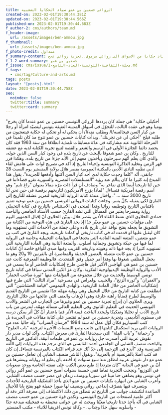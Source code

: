 ```yaml
---
title: الروائي حسنين بن عمو صياد الحكايا الشعبيه
created-on: 2023-02-01T19:30:44.381Z
updated-on: 2023-02-01T19:30:44.566Z
published-on: 2023-02-01T19:30:44.683Z
f_author-2: cms/authors/team.md
f_header-image:
  url: /assets/images/ben-ammou.jpg
f_thumbnail:
  url: /assets/images/ben-ammou.jpg
f_photo-credit: متداول
f_summary-content: الروائي  حسنين بن عمو من صياد حكايا من الاسواق الى روائي مرموق..تجربة روائي نجح
f_1-2-word-summary: حسنين بن عمو
f_issue: cms/issue/مجلة-الثقافية-التونسية-العدد-التاسع-1.md
f_tags:
  - cms/tag/Culture-and-arts.md
tags: posts
layout: "[posts].html"
date: 2023-02-01T19:30:44.758Z
seo:
  noindex: false
  twitter:title: summary
  twitter:card: summary
---
```

"أحكيلي حكاية" هي جملة كان يرددها الروائي التونسي حسنين بن عمو عندما كان يخرج يوميا وهو في عقده الثالث، للتجوّل في أسواق المدينة العتيقة بتونس ليتصيّد امرأة أو رجلا من كبار السن فيجالسه/ا/ ويطلب منه/ا/ أن يحكي له أو تحكي له حكاية فيتعجبون من طلبه فيلح "أحكي لي عن تجربتك". وبدأت كتابات حسنين بن عمو تتوج مذ كان تلميذا في المرحلة الثانوية عند مشاركته في عدّة مسابقات تلمذية انطلاقا من سنة 1963 فقد كان يحصد دائما الجائزة الأولى في الرسم والشعر والقصة لتنيع تجربة الكتابة لديه مع عشقه للتاريخ . وكان بن عمو شغوفا بالبحث عن تاريخ بلده في وجود كبار السن الذين حوله، والذي كان يعلم أنّهم سيرحلون ويأخذون معهم إلى الأبد جزءا من تاريخ بلده. وهكذا قرر قهر الزمن وتخليد الذاكرة التونسية وإحياء التاريخ إذ أكد في تصريح لوات على هامش لقاء أدبي نظمه النادي الأدبي بالمكتبة العمومية بقصر هلال بولاية المنستير يوم السبت 28 جانفى، أنّه "كلما وجدت حكاية لدى أحد كبار السن أكتبها وأدفعها للجريدة". يقول هذا المبدع إنه كثيرا ما كان يتألم عند رؤية "المسلسلات المصرية والسورية تغزو فضاءاتنا في حين لنا تاريخنا أيضا الذي نفاخر به" وصادف أن قرأ ذات مرّة مقالا بعنوان "راغ تايم" وهو اسم رقصة أمريكية فتساءل "لماذا يؤرخ الأمريكيون لتاريخهم برقصة في حين نحن لنا تاريخ 3000 سنة ... ". واختار عندئذ كتابة الرواية التاريخية لتمرير عشقه للتاريخ إلى القارئ لكي يتقبله بكلّ يسر. وجاءت كتابات الروائي التونسي حسنين بن عمو نوعية تتميز باقتباس التاريخ وتوظيفه روائيا وهذا المنحى في الاستئناس بالتاريخ في كتابة التخييلي رواية ومسرحا يعتبر من المسائل التي تشد القارئ حسب الأستاذ الجامعي والباحث حمادي الحلاوى الذي نشط اللقاء الأدبي بقصر هلال. وبيّن الحلاوى أنّ إقبال الجمهور اليوم على مؤلفات حسنين بن عمو معبّر جدّا إذ يجد القارئ في هذه النوعية من الكتابة من التشويق ما يجعله يفتح نوافذ على تاريخ بلاده وعلى جملة من الأحداث التي تستهويه وما كان ليقبل عليها لو قدمت له في كتاب تاريخي أو كمادة تاريخية. ويجد القارئ في كتب بن عمو متعتين، المتعة الفنية العادية التي يجدها في المؤلفات التخييلية وخاصة في الرواية لما فيها من حبكة وتشويق وجمالية أسلوب، والمتعة الثانية وهي المادة التاريخية التي تستهويه كثيرا إذ يجد فيها ذاته وهويته وتاريخه القريب وفيها صدى للواقع خاصة أنّ كتابات حسنين بن عمو كانت متصلة بالعصور الحديثة والمعاصرة أي بالقرنين 19 و20 وهو ما يجعل المتلقي شغوفا بها وهذا أمر جميل وفق المتحدث، فالوظيفة المعرفية كانت عند حسنين بن عمو هي الهاجس الأكبر قبل هاجس طرح إشكاليات الحاضر أو ما يسمي في الأدب والرواية الوظيفة الإيديولوجية الفكرية. وكان عز الدّين المدني سباقا في كتابة تاريخ تونس الوسيط والحديث من خلال مجموعة من المؤلفات منها "ثورة صاحب الحمار" و"الغفران" و"ثورة الزنج"، والحبيب بولعراس في مسرحية "مراد الثالث" التي طرح فيها إشكاليات الحاضر من خلال المادة التاريخية، والهادي التيمومي "قيامة الحشاشين" التي انطلقت من كتابة التاريخ من خلال التخييل وهي رواية مهمّة جدّا تقتبس من التاريخ القديم والوسيط لطرح قضايا راهنة حارقة وهي الإرهاب والعنف التي عالجها من خلال التاريخ. ويرى الحلاوي أن إدراج تجربة حسنين بن عمو وغيرها من التجارب في الشعر والأدب التونسي الحديث في التعليم الثانوي وفي التعليم العالي مسألة مهمّة، لتدرس من باب تاريخ الأدب أو تحليلا وتفكيكا وليحدد الباحث قيمة الأثر فنيا باعتبار أنّ كلّ أثر يمكن درسه في مستوى أكاديمي. وتجربة حسنين بن عمو لم تقتصر على كتابة مقالات في الجريدة بل كتب السيناريو فكان أوّل عمل له سنة 1994 "فرسان السراب" وله حاليا عدد من الروايات التي يريد استكمال كتابتها إلى جانب وضع اللمسات الأخيرة لترجمة "باب العلوج" و"رحمانة" و"باب الفلة" التي سيجدها القارئ في معرض الكتاب. وأكد لوات مدير دار نقوش عربية التي أصدرت جل روايات بن عمو في طبعات أنيقة، الدكتور في التاريخ والباحث منصف الشابي أن الجامعي أحمد القابسي هو الذي ترجم هذه الروايات إلى اللّغة الفرنسية وقد "أبدع في الترجمة إلى حدّ أنّك عند قراءة الكتاب بالفرنسية تتساءل إن كان قد كتب أصلا بالفرنسية أم بالعربية". ويقول الناشر منصف الشابي إن تعامل حسنين بن عمو مع دار نقوش عربية انطلق منذ سبع سنوات إذ أقنعه بأن يطبع له رواياته وينشرها غير أنّ بن عمو في البداية "كان مترددا إذ طبع بعض الكتب على نفقته الخاصة ووجد صعوبات في التوزيع" ونجحت التجربة تماما ففي خمسة سنوات أصبح حسنين بن عمو أكبر روائي في تونس وهو يضاهي حنا مينا في سوريا ويوسف زيدان في مصر حسب منصف الشابي. وأعرب الشابي عن انبهاره بكتابات حسنين بن عمو الذي يأخذ التشكيلة التاريخية للأحداث ويتصرف فيها بتصرّف إبداعي روائي ويضيف لها صورا جميلة فهو يفتح بابا للأجيال الصاعدة لتكتشف جوانب من التاريخ ثم تنطلق من ذلك الاكتشاف إلى معرفة أكثر دقة أو أكثر علمية لصفحات من التاريخ التونسي. وتكمن قوة حسنين بن عمو حسب منصف الشابي في أنّه يأخذ حدثا تاريخيا معيّنا ويبحث له عن جوانب محيطة به فمخيلته مبدعة جدّا وأسلوبه سهل جدّا وجذاب. - وكالة تونس افريقيا للانباء - مكتب المنستير -